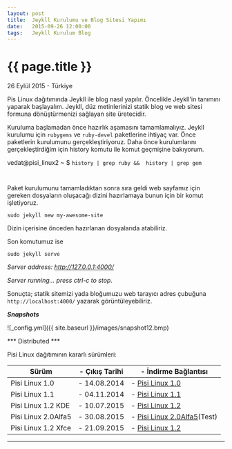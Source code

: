 ```yaml
---
layout: post
title:  Jeykll Kurulumu ve Blog Sitesi Yapımı
date:   2015-09-26 12:00:00
tags:   Jeykll Kurulum Blog
---
```


{{ page.title }}
================

<p class="meta">26 Eylül 2015 - Türkiye</p>

Pis Linux dağıtımında Jeykll ile blog nasıl yapılır. Öncelikle Jeykll'in tanımını yaparak başlayalım. Jeykll, düz metinlerinizi statik blog ve web sitesi formuna  dönüştürmenizi sağlayan site üretecidir.

Kuruluma başlamadan önce hazırlık aşamasını tamamlamalıyız. Jeykll kurulumu için ```rubygems``` ve ```ruby-devel``` paketlerine ihtiyaç var. Önce paketlerin kurulumunu gerçekleştiriyoruz. Daha önce kurulumlarını gerçekleştirdiğim için history komutu ile komut geçmişine bakıyorum. 

vedat@pisi_linux2 ~ $ ```history | grep ruby &&  history | grep gem```

```sudo pisi it rubygems && sudo pisi it ruby-devel
```

```sudo gem install therubyracer && sudo gem install rdiscount
```

Paket kurulumunu tamamladıktan sonra sıra geldi web sayfamız için gereken dosyaların oluşacağı dizini hazırlamaya bunun için bir komut işletiyoruz.

```sudo jekyll new my-awesome-site```

Dizin içerisine önceden hazırlanan dosyalarıda atabiliriz.

Son komutumuz ise

```sudo jekyll serve```

*Server address: http://127.0.0.1:4000/*

*Server running... press ctrl-c to stop.*

Sonuçta; statik sitemizi yada bloğumuzu web tarayıcı adres çubuğuna ```http://localhost:4000/``` yazarak görüntüleyebiliriz.

***Snapshots***

![_config.yml]({{ site.baseurl }}/images/snapshot12.bmp)

*** Distributed ***

Pisi Linux dağıtımının kararlı sürümleri:

| Sürüm                  |- Çıkış Tarihi |- İndirme Bağlantısı |
|------------------------|---------------|---------------------|
| Pisi Linux 1.0         |- 14.08.2014   |- [Pisi Linux 1.0](https://sourceforge.net/projects/pisilinux/files/1.0/)|
| Pisi Linux 1.1         |- 04.11.2014   |- [Pisi Linux 1.1](https://sourceforge.net/projects/pisilinux/files/1.1/)|
| Pisi Linux 1.2 KDE     |- 10.07.2015   |- [Pisi Linux 1.2](https://sourceforge.net/projects/pisilinux/files/1.2/)|
| Pisi Linux 2.0Alfa5    |- 30.08.2015   |- [Pisi Linux 2.0Alfa5](https://openload.co/f/vuimrNgPjSE/Pisi-Linux-2.0-Alfa5-KDE5-KaraKedi-x86_64.iso)(Test)
| Pisi Linux 1.2 Xfce    |- 21.09.2015   |- [Pisi Linux 1.2](https://openload.co/f/R6JeYpGW3BM/Pisi-Linux-1.2-XFCE-x86_64.iso)|


---
